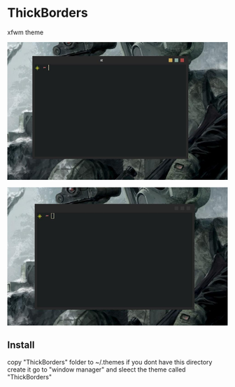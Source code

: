 # ThickBorders
xfwm theme 

![Image](demo1.jpg)

![Image](demo2.jpg)

## Install

copy "ThickBorders" folder to ~/.themes
if you dont have this directory create it
go to "window manager" and sleect the theme called "ThickBorders"
